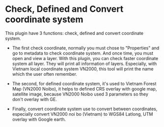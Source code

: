 # Check, Defined and Convert coordinate system
This plugin have 3 functions: check, defined and convert coordinate system. 

- The first check coordinate, normally you must chose to "Properties" and go to metadata to check coordinate system. And once time, you must open and view a layer. With this plugin, you can check faster coordinate system all layer. They will print all information of layers. Especially, with Vietnam local coordinate system VN2000, this tool will print the name which the user often remember. 

- The second, for defined coordinate system, it's used to Vietnam Forest Map (VN2000 Noibo), it helps to defined CRS overlay with google map, satellite image, because VN2000 Noibo used 3 parameters so they don't overlay with GE. 

- Finally, convert coordinate system use to convert between coordinates, especially convert VN2000 noi bo (Vietnam) to WGS84 Latlong, UTM overlay with Google earth.
